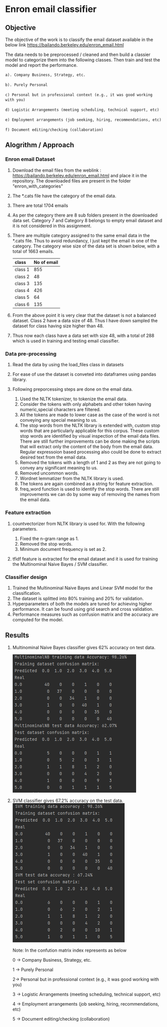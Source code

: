 # Enron  email classifier

## Objective

The objective of the work is to classify the email dataset available in the below link
    https://bailando.berkeley.edu/enron_email.html

The data needs to be preprocessed / cleaned and then build a classier model to categorize them into the following classes. Then train and test the model and report the performance.
    
    a). Company Business, Strategy, etc.
   
    b). Purely Personal
   
    c) Personal but in professional context (e.g., it was good working with you)
   
    d) Logistic Arrangements (meeting scheduling, technical support, etc)
   
    e) Employment arrangements (job seeking, hiring, recommendations, etc)
   
    f) Document editing/checking (collaboration)
   


## Alogrithm / Approach

### Enron email Dataset
1. Download the email files from the weblink : https://bailando.berkeley.edu/enron_email.html and place it in the repository. The downloaded files are present in the folder "enron_with_categories"
     
2. The *.cats file have the category of the email data.
3. There are total 1704 emails 
4. As per the category there are 8 sub folders present in the downloaded data set. Category 7 and Category 8 belongs to empty email dataset and it is not considered in this assignment.
5. There are multiple category assigned to the same email data in the *.cats file. Thus to avoid redundancy, I just kept the email in one of the category. The category wise size of the data set is shown below, with a total of 1663 emails.
   
   class| No of email
   ---| --- |
   class  1 | 855
   class 2 | 48
   class 3 | 135
   class 4 | 426
   class 5 | 64
   class 6 | 135
   
6. From the above point it is very clear that the dataset is not a balanced dataset. Class 2 have a data size of 48. Thus I have down sampled the dataset for class having size higher than 48.

7. Thus now each class have a data set with size 48, with a total of 288 which is used in training and testing email classifier.
   
### Data pre-processing 
1. Read the data by using the load_files class in datasets
2. For ease of use the dataset is conveted into dataframes using pandas library. 
3. Following preporcessing steps are done on the email data.

    1. Used the NLTK tokenizer, to tokenize the email data. 
    2. Consider the tokens with only alphabets and other token having numeric,special characters are filtered.
    3. All the tokens are made to lower case as the case of the word is not conveying any special meaning to us. 
    4. The stop words from the NLTK library is extended with, custom stop words that are particularly applicable for this corpus. These custom stop words are identified by visual inspection of the email data files. There are still further improvements can be done making the scripts that will extract only the content of the body from the email data. Regular expressoion based processing also could be done to extract desired text from the email data.
    4. Removed the tokens with a length of 1 and 2 as they are not going to convey any significant meaning to us. 
    5. Removed uncommon words.
    6. Wordnet lemmatizer from the NLTK library is used.
    7. The tokens are again combined as a string for feature extraction.
    8. freq_word function is used to identify the stop words. There are still improvements we can do by some way of removing the names from the email data.
       
### Feature extraction

1. countvectorizer from NLTK library is used for. With the following parameters.

    1. Fixed the n-gram range as 1.
    2. Removed the stop words. 
    3. Minimum document frequency is set as 2.
    
2. tfidf feature is extracted for the email dataset and it is used for training the Multinominal Naive Bayes / SVM classifier.

### Classifier design
1. Trained the Multinominal Naive Bayes and Linear SVM model for the classification.
2. The dataset is splitted into 80% training and 20% for validation. 
3. Hyperparameters of both the models are tuned for achieving higher performance. It can be found using grid search and cross validation. 
4. Performance measures such as confusion matrix and the accuracy are computed for the model.

## Results
1. Multinominal Naive Bayes classifier gives 62% accuracy on test data.
   
   ![Alt text](images/mn_results.png?raw=true "MNB")
2. SVM classifier gives 67.2% accuracy on the test data.
   ![Alt text](images/svm_results.png?raw=true "SVM")
   
   Note: In the confution matrix index represents as below

    0 ->  Company Business, Strategy, etc.
   
    1 -> Purely Personal 
   
    2-> Personal but in professional context (e.g., it was good working with you)
   
    3 -> Logistic Arrangements (meeting scheduling, technical support, etc)
   
    4 -> Employment arrangements (job seeking, hiring, recommendations, etc)
   
    5 -> Document editing/checking (collaboration)




